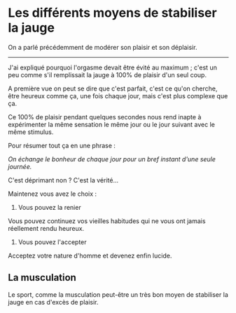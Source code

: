 # Les différents moyens de stabiliser la jauge
On a parlé précédemment de modérer son plaisir et son déplaisir.

---

J'ai expliqué pourquoi l'orgasme devait être évité au maximum ; c'est un peu comme s'il remplissait la jauge à 100% de plaisir d'un seul coup.


A première vue on peut se dire que c'est parfait, c'est ce qu'on cherche, être heureux comme ça, une fois chaque jour, mais c'est plus complexe que ça.

Ce 100% de plaisir pendant quelques secondes nous rend inapte à expérimenter la même sensation le même jour ou le jour suivant avec le même stimulus.

Pour résumer tout ça en une phrase :

*On échange le bonheur de chaque jour pour un bref instant d'une seule journée.*

C'est déprimant non ? C'est la vérité...

Maintenez vous avez le choix :

1. Vous pouvez la renier 

Vous pouvez continuez vos vieilles habitudes qui ne vous ont jamais réellement rendu heureux.

1. Vous pouvez l'accepter

Acceptez votre nature d'homme et devenez enfin lucide.

## La musculation
Le sport, comme la musculation peut-être un très bon moyen de stabiliser la jauge en cas d'excès de plaisir.


